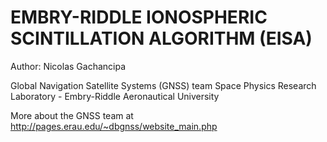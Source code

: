 # EMBRY-RIDDLE IONOSPHERIC SCINTILLATION ALGORITHM (EISA)

Author: Nicolas Gachancipa

Global Navigation Satellite Systems (GNSS) team 
Space Physics Research Laboratory - Embry-Riddle Aeronautical University

More about the GNSS team at http://pages.erau.edu/~dbgnss/website_main.php
